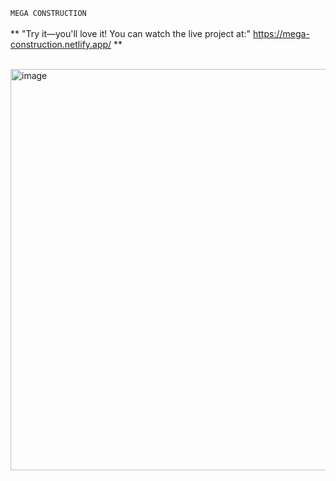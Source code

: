 `MEGA CONSTRUCTION` <br/><br/>
**  "Try it—you'll love it! You can watch the live project at:"     https://mega-construction.netlify.app/
**
<br/><br/>

<img width="1350" height="642" alt="image" src="https://github.com/user-attachments/assets/1cb29764-f8ea-439f-ae1e-dfbd246c2f84" />


